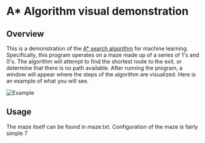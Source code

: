 # A\* Algorithm visual demonstration

## Overview

This is a demonstration of the [A\* search algorithm](https://en.wikipedia.org/wiki/A*_search_algorithm) for machine learning. Specifically, this program operates on a maze made up of a series of 1's and 0's. The algorithm will attempt to find the shortest route to the exit, or determine that there is no path available. After running the program, a window will appear where the steps of the algorithm are visualized. Here is an example of what you will see.

![Example](http://i.imgur.com/Gg3wS5C.png?1)

## Usage

The maze itself can be found in maze.txt. Configuration of the maze is fairly simple 7
